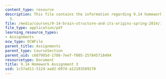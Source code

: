 ```yaml
---
content_type: resource
description: This file contains the information regarding 9.14 homework assignment
  3.
file: /media/courses/9-14-brain-structure-and-its-origins-spring-2014/1c57ad11512daad2097da12103589270_MIT9_14S14_Homework3.pdf
file_type: application/pdf
learning_resource_types:
- Assignments
ocw_type: OCWFile
parent_title: Assignments
parent_type: CourseSection
parent_uid: c687985d-1788-7eef-f005-257845718494
resourcetype: Document
title: 9.14 Homework Assignment 3
uid: 1c57ad11-512d-aad2-097d-a12103589270
---
```

